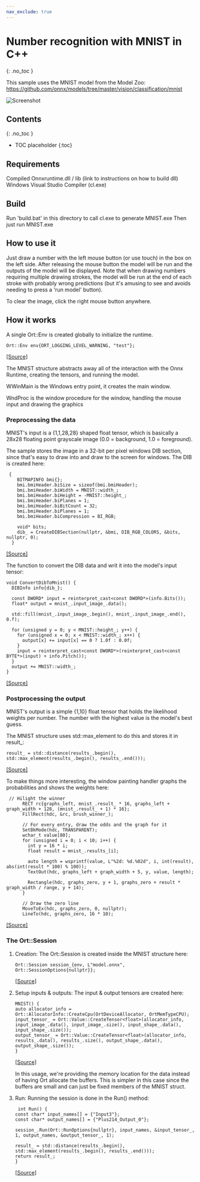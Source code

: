 ```yaml
---
nav_exclude: true 
---
```


# Number recognition with MNIST in C++
{: .no_toc }

This sample uses the MNIST model from the Model Zoo: https://github.com/onnx/models/tree/master/vision/classification/mnist

![Screenshot](../../../images/mnist-screenshot.png)

## Contents
{: .no_toc }

* TOC placeholder
{:toc}

## Requirements

Compiled Onnxruntime.dll / lib (link to instructions on how to build dll)
Windows Visual Studio Compiler (cl.exe)

## Build

Run 'build.bat' in this directory to call cl.exe to generate MNIST.exe
Then just run MNIST.exe

## How to use it

Just draw a number with the left mouse button (or use touch) in the box on the left side. After releasing the mouse button the model will be run and the outputs of the model will be displayed. Note that when drawing numbers requiring multiple drawing strokes, the model will be run at the end of each stroke with probably wrong predictions (but it's amusing to see and avoids needing to press a 'run model' button).

To clear the image, click the right mouse button anywhere.

## How it works

A single Ort::Env is created globally to initialize the runtime.

```
Ort::Env env{ORT_LOGGING_LEVEL_WARNING, "test"};
```
[[Source]](https://github.com/microsoft/onnxruntime/blob/521dc757984fbf9770d0051997178fbb9565cd52/samples/c_cxx/MNIST/MNIST.cpp#L12)
 

The MNIST structure abstracts away all of the interaction with the Onnx Runtime, creating the tensors, and running the model.

WWinMain is the Windows entry point, it creates the main window.

WndProc is the window procedure for the window, handling the mouse input and drawing the graphics

### Preprocessing the data

MNIST's input is a {1,1,28,28} shaped float tensor, which is basically a 28x28 floating point grayscale image (0.0 = background, 1.0 = foreground).

The sample stores the image in a 32-bit per pixel windows DIB section, since that's easy to draw into and draw to the screen for windows. The DIB is created here:
```
 {
    BITMAPINFO bmi{};
    bmi.bmiHeader.biSize = sizeof(bmi.bmiHeader);
    bmi.bmiHeader.biWidth = MNIST::width_;
    bmi.bmiHeader.biHeight = -MNIST::height_;
    bmi.bmiHeader.biPlanes = 1;
    bmi.bmiHeader.biBitCount = 32;
    bmi.bmiHeader.biPlanes = 1;
    bmi.bmiHeader.biCompression = BI_RGB;

    void* bits;
    dib_ = CreateDIBSection(nullptr, &bmi, DIB_RGB_COLORS, &bits, nullptr, 0);
  }
  ```
[[Source]](https://github.com/microsoft/onnxruntime/blob/521dc757984fbf9770d0051997178fbb9565cd52/samples/c_cxx/MNIST/MNIST.cpp#L109-L121)

The function to convert the DIB data and writ it into the model's input tensor:
```
void ConvertDibToMnist() {
  DIBInfo info{dib_};

  const DWORD* input = reinterpret_cast<const DWORD*>(info.Bits());
  float* output = mnist_.input_image_.data();

  std::fill(mnist_.input_image_.begin(), mnist_.input_image_.end(), 0.f);

  for (unsigned y = 0; y < MNIST::height_; y++) {
    for (unsigned x = 0; x < MNIST::width_; x++) {
      output[x] += input[x] == 0 ? 1.0f : 0.0f;
    }
    input = reinterpret_cast<const DWORD*>(reinterpret_cast<const BYTE*>(input) + info.Pitch());
  }
  output += MNIST::width_;
}
```
[[Source]](https://github.com/microsoft/onnxruntime/blob/521dc757984fbf9770d0051997178fbb9565cd52/samples/c_cxx/MNIST/MNIST.cpp#L77-L92)

### Postprocessing the output

MNIST's output is a simple {1,10} float tensor that holds the likelihood weights per number. The number with the highest value is the model's best guess.

The MNIST structure uses std::max_element to do this and stores it in result_:
```   
result_ = std::distance(results_.begin(), std::max_element(results_.begin(), results_.end()));
```
[[Source]](https://github.com/microsoft/onnxruntime/blob/521dc757984fbf9770d0051997178fbb9565cd52/samples/c_cxx/MNIST/MNIST.cpp#L31)

To make things more interesting, the window painting handler graphs the probabilities and shows the weights here:
```
 // Hilight the winner
      RECT rc{graphs_left, mnist_.result_ * 16, graphs_left + graph_width + 128, (mnist_.result_ + 1) * 16};
      FillRect(hdc, &rc, brush_winner_);

      // For every entry, draw the odds and the graph for it
      SetBkMode(hdc, TRANSPARENT);
      wchar_t value[80];
      for (unsigned i = 0; i < 10; i++) {
        int y = 16 * i;
        float result = mnist_.results_[i];

        auto length = wsprintf(value, L"%2d: %d.%02d", i, int(result), abs(int(result * 100) % 100));
        TextOut(hdc, graphs_left + graph_width + 5, y, value, length);

        Rectangle(hdc, graphs_zero, y + 1, graphs_zero + result * graph_width / range, y + 14);
      }

      // Draw the zero line
      MoveToEx(hdc, graphs_zero, 0, nullptr);
      LineTo(hdc, graphs_zero, 16 * 10);
```
[[Source]](https://github.com/microsoft/onnxruntime/blob/521dc757984fbf9770d0051997178fbb9565cd52/samples/c_cxx/MNIST/MNIST.cpp#L164-L183)

### The Ort::Session

1. Creation: The Ort::Session is created inside the MNIST structure here:
     ```
    Ort::Session session_{env, L"model.onnx", Ort::SessionOptions{nullptr}};
    ```
    [[Source]](https://github.com/microsoft/onnxruntime/blob/521dc757984fbf9770d0051997178fbb9565cd52/samples/c_cxx/MNIST/MNIST.cpp#L43)

2. Setup inputs & outputs: The input & output tensors are created here:
    ```
    MNIST() {
    auto allocator_info = Ort::AllocatorInfo::CreateCpu(OrtDeviceAllocator, OrtMemTypeCPU);
    input_tensor_ = Ort::Value::CreateTensor<float>(allocator_info, input_image_.data(), input_image_.size(), input_shape_.data(), input_shape_.size());
    output_tensor_ = Ort::Value::CreateTensor<float>(allocator_info, results_.data(), results_.size(), output_shape_.data(), output_shape_.size());
    }
    ```
    [[Source]](https://github.com/microsoft/onnxruntime/blob/521dc757984fbf9770d0051997178fbb9565cd52/samples/c_cxx/MNIST/MNIST.cpp#L19-L23)

    In this usage, we're providing the memory location for the data instead of having Ort allocate the buffers. This is simpler in this case since the buffers are small and can just be fixed members of the MNIST struct.

3. Run: Running the session is done in the Run() method:
    ```
     int Run() {
    const char* input_names[] = {"Input3"};
    const char* output_names[] = {"Plus214_Output_0"};

    session_.Run(Ort::RunOptions{nullptr}, input_names, &input_tensor_, 1, output_names, &output_tensor_, 1);

    result_ = std::distance(results_.begin(), std::max_element(results_.begin(), results_.end()));
    return result_;
    }
     ```
    [[Source]](https://github.com/microsoft/onnxruntime/blob/521dc757984fbf9770d0051997178fbb9565cd52/samples/c_cxx/MNIST/MNIST.cpp#L25-L33)


